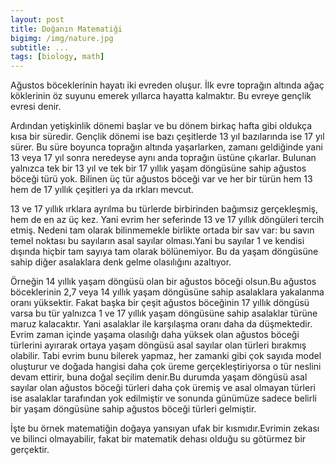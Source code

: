 ```yaml
---
layout: post
title: Doğanın Matematiği
bigimg: /img/nature.jpg
subtitle: ...
tags: [biology, math]
---
```


Ağustos böceklerinin hayatı iki evreden oluşur. İlk evre toprağın altında ağaç köklerinin
öz suyunu emerek yıllarca hayatta kalmaktır. Bu evreye gençlik evresi denir.

Ardından yetişkinlik dönemi başlar ve bu dönem birkaç hafta gibi oldukça kısa bir süredir. Gençlik dönemi
ise bazı çeşitlerde 13 yıl bazılarında ise 17 yıl sürer. Bu süre boyunca toprağın altında yaşarlarken,
zamanı geldiğinde yani 13 veya 17 yıl sonra neredeyse aynı anda toprağın üstüne çıkarlar.
Bulunan yalnızca tek bir 13 yıl ve tek bir 17 yıllık yaşam döngüsüne sahip ağustos böceği türü yok.
Bilinen üç tür ağustos böceği var ve her bir türün hem 13 hem de 17 yıllık çeşitleri ya da ırkları mevcut.

13 ve 17 yıllık ırklara ayrılma bu türlerde birbirinden bağımsız gerçekleşmiş, hem de en az üç kez. Yani evrim her seferinde 13 ve 17 yıllık döngüleri tercih etmiş. Nedeni tam olarak bilinmemekle birlikte ortada bir sav var: bu savın temel noktası bu sayıların asal sayılar olması.Yani bu sayılar 1 ve kendisi dışında hiçbir tam sayıya tam olarak bölünemiyor. Bu da yaşam döngüsüne sahip diğer asalaklara denk gelme olasılığını azaltıyor.

Örneğin 14 yıllık yaşam döngüsü olan bir ağustos böceği olsun.Bu ağustos böceklerinin 2,7 veya 14 yıllık yaşam döngüsüne sahip asalaklara yakalanma oranı yüksektir. Fakat başka bir çeşit ağustos böceğinin 17 yıllık döngüsü varsa bu tür yalnızca 1 ve 17 yıllık yaşam döngüsüne sahip asalaklar türüne maruz kalacaktır. Yani asalaklar ile karşılaşma oranı daha da düşmektedir. Evrim zaman içinde yaşama olasılığı daha yüksek olan ağustos böceği türlerini ayırarak ortaya yaşam döngüsü asal sayılar olan türleri bırakmış olabilir. Tabi evrim bunu bilerek yapmaz, her zamanki gibi çok sayıda model oluşturur ve doğada hangisi daha çok üreme gerçekleştiriyorsa o tür neslini devam ettirir, buna doğal seçilim denir.Bu durumda yaşam döngüsü asal sayılar olan ağustos böceği türleri daha çok üremiş ve asal olmayan türleri ise asalaklar tarafından yok edilmiştir ve sonunda günümüze sadece belirli bir yaşam döngüsüne sahip ağustos böceği türleri gelmiştir.

İşte bu örnek matematiğin doğaya yansıyan ufak bir kısmıdır.Evrimin zekası ve bilinci olmayabilir, fakat bir matematik dehası olduğu su götürmez bir gerçektir.
